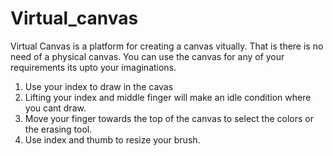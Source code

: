# Virtual_canvas
Virtual Canvas is a platform for creating a canvas vitually. That is there is no need of a physical canvas.
You can use the canvas for any of your requirements its upto your imaginations.
1. Use your index to draw in the cavas
2. Lifting your index and middle finger will make an idle condition where you cant draw.
3. Move your finger towards the top of the canvas to select the colors or the erasing tool.
4. Use index and thumb to resize your brush.
